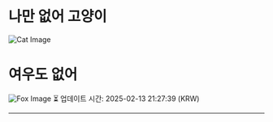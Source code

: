 
# 나만 없어 고양이

![Cat Image](https://cdn2.thecatapi.com/images/aap.jpg)

# 여우도 없어
![Fox Image](https://randomfox.ca/images/123.jpg)
⏳ 업데이트 시간: 2025-02-13 21:27:39 (KRW)

---
